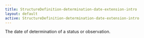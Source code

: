 ```yaml
---
title: StructureDefinition-determination-date-extension-intro
layout: default
active: StructureDefinition-determination-date-extension-intro
---
```


The date of determination of a status or observation.